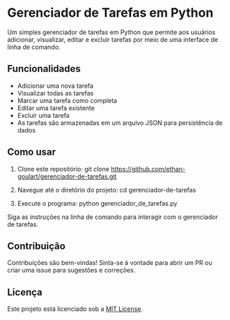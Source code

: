 # Gerenciador de Tarefas em Python

Um simples gerenciador de tarefas em Python que permite aos usuários adicionar, visualizar, editar e excluir tarefas por meio de uma interface de linha de comando.

## Funcionalidades

- Adicionar uma nova tarefa
- Visualizar todas as tarefas
- Marcar uma tarefa como completa
- Editar uma tarefa existente
- Excluir uma tarefa
- As tarefas são armazenadas em um arquivo JSON para persistência de dados

## Como usar

1. Clone este repositório:
git clone https://github.com/ethan-goulart/gerenciador-de-tarefas.git

2. Navegue até o diretório do projeto:
cd gerenciador-de-tarefas

3. Execute o programa:
python gerenciador_de_tarefas.py


Siga as instruções na linha de comando para interagir com o gerenciador de tarefas.

## Contribuição

Contribuições são bem-vindas! Sinta-se à vontade para abrir um PR ou criar uma issue para sugestões e correções.

## Licença

Este projeto está licenciado sob a [MIT License](LICENSE).

